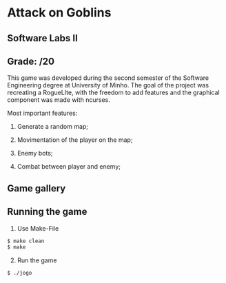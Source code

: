 # Attack on Goblins
## Software Labs II
## Grade:  /20 

This game was developed during the second semester of the Software Engineering degree at University of Minho.
The goal of the project was recreating a RogueLIte, with the freedom to add features and the graphical component was made with ncurses.

Most important features:

1. Generate a random map;

2. Movimentation of the player on the map;

3. Enemy bots;

4. Combat between player and enemy;


## Game gallery 


## Running the game 

1. Use Make-File

```bash
$ make clean
$ make 
```

2. Run the game

```bash
$ ./jogo
```